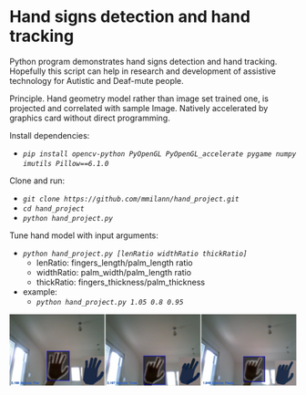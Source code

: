 # Hand signs detection and hand tracking

Python program demonstrates hand signs detection
and hand tracking. Hopefully this script can help in research and 
development of assistive technology for Autistic and Deaf-mute 
people.

Principle. Hand geometry model rather than image set trained one, 
is projected and correlated with sample Image. Natively 
accelerated by graphics card without direct programming. 

Install dependencies:
- *`pip install opencv-python PyOpenGL PyOpenGL_accelerate pygame numpy imutils Pillow==6.1.0`*

Clone and run:
- *`git clone https://github.com/mmilann/hand_project.git`*
- *`cd hand_project`*
- *`python hand_project.py`*

Tune hand model with input arguments:
 - *`python hand_project.py [lenRatio widthRatio thickRatio]`*
    - lenRatio: fingers_length/palm_length ratio
    - widthRatio: palm_width/palm_length ratio
    - thickRatio: fingers_thickness/palm_thickness
 - example:
    - *`python hand_project.py 1.05 0.8 0.95`*
    
![picture alt](https://github.com/mmilann/hand_project/blob/main/Sign_projections.jpg)
